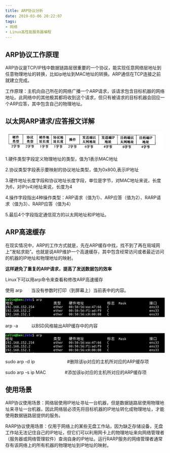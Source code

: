 ```yaml
---
title: ARP协议分析
date: 2019-03-06 20:22:07
tags:
- 网络
- Linux高性能服务器编程
---
```


## ARP协议工作原理

ARP协议是TCP/IP栈中数据链路层很重要的一个协议，能实现任意网络层地址到任意物理地址的转换，比如ip地址到MAC地址的转换。ARP通信在TCP连接之前就建立完成。

工作原理：主机向自己所在的网络广播一个ARP请求，该请求包含目标机器的网络地址。此网络中的其他极其都将收到这个请求，但只有被请求的目标机器会回应一个ARP应答，其中包含自己的物理地址。

<!-- more -->

## 以太网ARP请求/应答报文详解

![ARP报文](/pic/ARP报文.png)

1.硬件类型字段定义物理地址的类型，值为1表示MAC地址

2.协议类型字段表示要映射的协议地址类型，值为0x800,表示IP地址

3.硬件地址长度字段和协议地址长度字段，单位是字节，对MAC地址来说，长度为6，对IP(v4)地址来说，长度为4

4.操作字段指出4种操作类型：ARP请求（值为1）、ARP应答（值为2）、RARP请求（值为3）、RARP应答（值为4）

5.最后4个字段指定通信双方的以太网地址和IP地址。

## ARP高速缓存

在现实情况中，ARP的工作方式就是，先在ARP缓存中找，找不到了再在局域网上“发帖求助”。也就是说ARP维护一个高速缓存，其中包含经常访问或者最近访问的机器的IP地址和物理地址的映射。

**这样避免了重复的ARP请求，提高了发送数据包的效率**

Linux下可以用arp命令来查看和修改ARP高速缓存

使用 arp　　当没有参数时打印（到屏幕上）当前表中的内容。

![](/pic/arp命令1.png)

arp -a　　　以BSD风格输出ARP缓存中的内容

![](/pic/arp命令1.png)

sudo arp -d  ip　　　　　　　 #删除该ip对应的主机所对应的ARP缓存项

sudo arp -s   ip  MAC 　　　　#添加该ip对应的主机所对应的ARP缓存项

## 使用场景

ARP协议使用场景：网络层使用IP地址寻址一台机器，但是数据链路层使用物理地址来寻址一台机器，因此网络层必须先将目标机器的IP地址转化成物理地址，才能使用数据链路层提供的服务。

RARP协议使用场景：仅用于网络上的某些无盘工作站，因为缺乏存储设备，无盘工作站无法记住自己的IP地址，但它们可以利用网卡上的物理地址来向网络管理者（服务器或网络管理软件）查询自身的IP地址。运行RARP服务的网络管理者通常存有该网络上的所有机器的物理地址到IP地址的映射。





